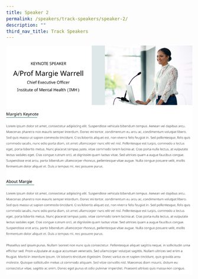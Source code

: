 ```yaml
---
title: Speaker 2
permalink: /speakers/track-speakers/speaker-2/
description: ""
third_nav_title: Track Speakers
---
```

![](/images/Frame%205.png)

